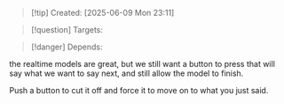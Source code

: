 
>[!tip] Created: [2025-06-09 Mon 23:11]

>[!question] Targets: 

>[!danger] Depends: 

the realtime models are great, but we still want a button to press that will say what we want to say next, and still allow the model to finish.

Push a button to cut it off and force it to move on to what you just said.